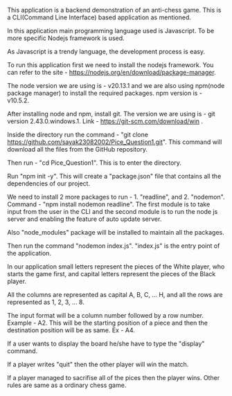 This application is a backend demonstration of an anti-chess game. This is a CLI(Command Line Interface) based application as mentioned.

In this application main programming language used is Javascript. To be more specific Nodejs framework is used.

As Javascript is a trendy language, the development process is easy.

To run this application first we need to install the nodejs framework. You can refer to the site - https://nodejs.org/en/download/package-manager.

The node version we are using is - v20.13.1 and we are also using npm(node package manager) to install the required packages. npm version is - v10.5.2.

After installing node and npm, install git. The version we are using is - git version 2.43.0.windows.1. Link - https://git-scm.com/download/win .

Inside the directory run the command - "git clone https://github.com/sayak23082002/Pice_Question1.git". This command will download all the files from the GitHub repository.

Then run - "cd Pice_Question1". This is to enter the directory.

Run "npm init -y". This will create a "package.json" file that contains all the dependencies of our project.

We need to install 2 more packages to run - 1. "readline", and 2. "nodemon". Command - "npm install nodemon readline". The first module is to take input from the user in the CLI and the second module is to run the node js server and enabling the feature of auto update server.

Also "node_modules" package will be installed to maintain all the packages.

Then run the command "nodemon index.js". "index.js" is the entry point of the application.

In our application small letters represent the pieces of the White player, who starts the game first, and capital letters represent the pieces of the Black player.

All the columns are represented as capital A, B, C, ... H, and all the rows are represented as 1, 2, 3, ... 8.

The input format will be a column number followed by a row number. Example - A2. This will be the starting position of a piece and then the destination position will be as same. Ex - A4.

If a user wants to display the board he/she have to type the "display" command.

If a player writes "quit" then the other player will win the match.









If a player managed to sacrifise all of the pices then the player wins. Other rules are same as a ordinary chess game.
